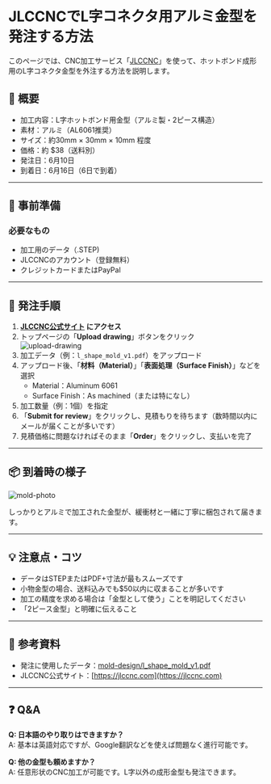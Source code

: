 # JLCCNCでL字コネクタ用アルミ金型を発注する方法

このページでは、CNC加工サービス「[JLCCNC](https://jlccnc.com)」を使って、ホットボンド成形用のL字コネクタ金型を外注する方法を説明します。

## 📝 概要

- 加工内容：L字ホットボンド用金型（アルミ製・2ピース構造）
- 素材：アルミ（AL6061推奨）
- サイズ：約30mm × 30mm × 10mm 程度
- 価格：約 \$38（送料別）
- 発注日：6月10日
- 到着日：6月16日（6日で到着）

---

## 🔧 事前準備

### 必要なもの
- 加工用のデータ（.STEP)
- JLCCNCのアカウント（登録無料）
- クレジットカードまたはPayPal

---

## 🛒 発注手順

1. **[JLCCNC公式サイト](https://jlccnc.com) にアクセス**
2. トップページの「**Upload drawing**」ボタンをクリック  
   ![upload-drawing](images/jlccnc-upload.png)
3. 加工データ（例：`l_shape_mold_v1.pdf`）をアップロード
4. アップロード後、「**材料（Material）**」「**表面処理（Surface Finish）**」などを選択  
   - Material：Aluminum 6061
   - Surface Finish：As machined（または特になし）
5. 加工数量（例：1個）を指定
6. 「**Submit for review**」をクリックし、見積もりを待ちます（数時間以内にメールが届くことが多いです）
7. 見積価格に問題なければそのまま「**Order**」をクリックし、支払いを完了

---

## 📦 到着時の様子

![mold-photo](images/mold-arrived.jpg)

しっかりとアルミで加工された金型が、緩衝材と一緒に丁寧に梱包されて届きます。

---

## 💡 注意点・コツ

- データはSTEPまたはPDF+寸法が最もスムーズです
- 小物金型の場合、送料込みでも\$50以内に収まることが多いです
- 加工の精度を求める場合は「金型として使う」ことを明記してください
- 「2ピース金型」と明確に伝えること

---

## 🔗 参考資料

- 発注に使用したデータ：[mold-design/l_shape_mold_v1.pdf](mold-design/l_shape_mold_v1.pdf)
- JLCCNC公式サイト：[https://jlccnc.com](https://jlccnc.com)

---

## ❓ Q&A

**Q: 日本語のやり取りはできますか？**  
A: 基本は英語対応ですが、Google翻訳などを使えば問題なく進行可能です。

**Q: 他の金型も頼めますか？**  
A: 任意形状のCNC加工が可能です。L字以外の成形金型も発注できます。
